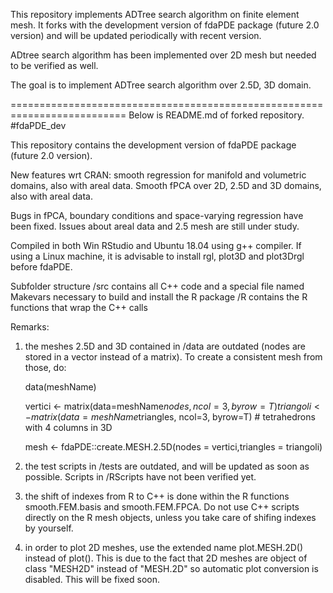 This repository implements ADTree search algorithm on finite element mesh.
It forks with the development version of fdaPDE package (future 2.0 version) and will be updated periodically with recent version.

ADtree search algorithm has been implemented over 2D mesh but needed to be verified as well.

The goal is to implement ADTree search algorithm over 2.5D, 3D domain.

==========================================================================
Below is README.md of forked repository.
#fdaPDE_dev

This repository contains the development version of fdaPDE package (future 2.0 version).

New features wrt CRAN: smooth regression for manifold and volumetric domains, also with areal data. Smooth fPCA over 2D, 2.5D and 3D domains, also with areal data.

Bugs in fPCA, boundary conditions and space-varying regression have been fixed. Issues about areal data and 2.5 mesh are still under study.

Compiled in both Win RStudio and Ubuntu 18.04 using g++ compiler. If using a Linux machine, it is advisable to install rgl, plot3D and plot3Drgl before fdaPDE.

Subfolder structure
/src contains all C++ code and a special file named Makevars necessary to build and install the R package
/R contains the R functions that wrap the C++ calls

Remarks:

1) the meshes 2.5D and 3D contained in /data are outdated (nodes are stored in a vector instead of a matrix). To create a consistent mesh    from those, do:

   data(meshName)

   vertici <- matrix(data=meshName$nodes,ncol=3,byrow=T)
   triangoli <- matrix(data=meshName$triangles, ncol=3, byrow=T) # tetrahedrons with 4 columns in 3D

   mesh <- fdaPDE::create.MESH.2.5D(nodes = vertici,triangles = triangoli)
   
2) the test scripts in /tests are outdated, and will be updated as soon as possible. Scripts in /RScripts have not been verified yet.

3) the shift of indexes from R to C++ is done within the R functions smooth.FEM.basis and smooth.FEM.FPCA. Do not use C++ scripts directly on the R mesh objects, unless you take care of shifing indexes by yourself.

4) in order to plot 2D meshes, use the extended name plot.MESH.2D() instead of plot(). This is due to the fact that 2D meshes are object of class "MESH2D" instead of "MESH.2D" so automatic plot conversion is disabled. This will be fixed soon. 
